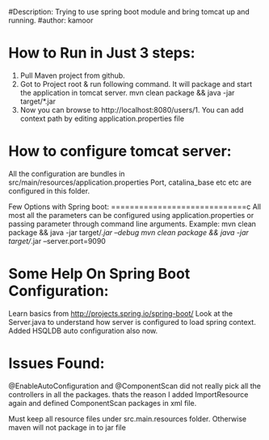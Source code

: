 #Description: Trying to use spring boot module and bring tomcat up and running. 
#author: kamoor


How to Run in Just 3 steps:
==========================

1.	Pull Maven project from github.
2.	Got to Project root & run following command. It will package and start the application in tomcat server.
    mvn clean package && java -jar target/*.jar
3.	Now you can browse to http://localhost:8080/users/1. You can add context path by editing application.properties file

How to configure tomcat server:
===============================
All the configuration are bundles in src/main/resources/application.properties
Port, catalina_base etc etc are configured in this folder.


Few Options with Spring boot:
=============================c
All most all the parameters can be configured using application.properties or passing parameter through command line arguments.
Example:
mvn clean package && java -jar target/*.jar –debug
mvn clean package && java -jar target/*.jar –server.port=9090

Some Help On Spring Boot Configuration:
======================================
Learn basics from http://projects.spring.io/spring-boot/
Look at the Server.java to understand how server is configured to load spring context.
Added HSQLDB auto configuration also now.


Issues Found: 
============

@EnableAutoConfiguration and @ComponentScan did not really pick all the controllers in all the packages.
thats the reason I added ImportResource again and defined ComponentScan packages in xml file. 


 Must keep all resource files under src.main.resources folder. Otherwise maven will not package in to jar file


